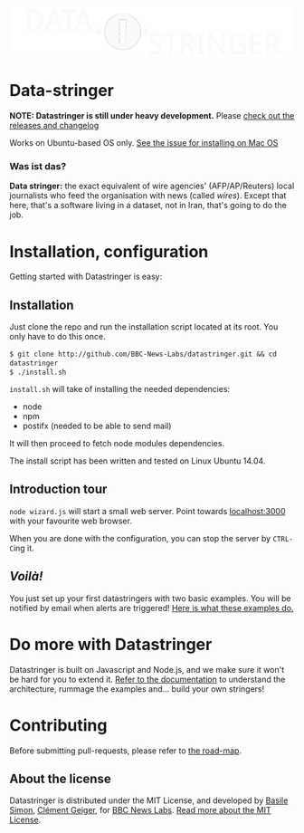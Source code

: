 ![logo](https://raw.githubusercontent.com/BBC-News-Labs/datastringer/master/logo-comp.png)

# Data-stringer

**NOTE: Datastringer is still under heavy development.** Please [check out the releases and changelog](https://github.com/BBC-News-Labs/datastringer/releases)

Works on Ubuntu-based OS only. [See the issue for installing on Mac OS](https://github.com/BBC-News-Labs/datastringer/issues/9)


### Was ist das?
**Data stringer:** the exact equivalent of wire agencies' (AFP/AP/Reuters) local journalists who feed the organisation with news (called *wires*).
Except that here, that's a software living in a dataset, not in Iran, that's going to do the job.

# Installation, configuration

Getting started with Datastringer is easy:

## Installation

Just clone the repo and run the installation script located at its root. You only
have to do this once.

```
$ git clone http://github.com/BBC-News-Labs/datastringer.git && cd datastringer
$ ./install.sh
```

`install.sh` will take of installing the needed dependencies:
* node
* npm
* postifx (needed to be able to send mail)

It will then proceed to fetch node modules dependencies.

The install script has been written and tested on Linux Ubuntu 14.04.

## Introduction tour

`node wizard.js` will start a small web server. Point towards
[localhost:3000](localhost:3000) with your favourite web browser.

When you are done with the configuration, you can stop the server by `CTRL-C`ing it.

## *Voilà!*

You just set up your first datastringers with two basic examples. You will be
notified by email when alerts are triggered!
[Here is what these examples do.](https://github.com/BBC-News-Labs/datastringer/blob/master/what-we-want.md)

# Do more with Datastringer

Datastringer is built on Javascript and Node.js, and we make sure it won't be
hard for you to extend it.
[Refer to the documentation](https://github.com/BBC-News-Labs/datastringer/wiki)
to understand the architecture, rummage the examples and... build your own
stringers!

# Contributing
Before submitting pull-requests, please refer to [the road-map](https://github.com/BBC-News-Labs/datastringer/wiki/Roadmap). 

## About the license

Datastringer is distributed under the MIT License, and developed by [Basile Simon](http://github.com/basilesimon), [Clément Geiger](http://github.com/Cgg), for [BBC News Labs](http://twitter.com/bbc_news_labs). [Read more about the MIT License](https://tldrlegal.com/license/mit-license).
